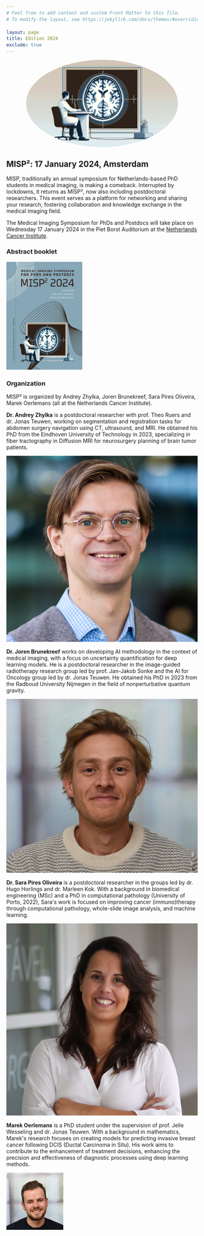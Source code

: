 ```yaml
---
# Feel free to add content and custom Front Matter to this file.
# To modify the layout, see https://jekyllrb.com/docs/themes/#overriding-theme-defaults

layout: page
title: Edition 2024
exclude: true
---
```


<div style="text-align: center; margin-bottom: 20px;">
    <img src="assets/docter_in_front_of_medical_image.png" alt="Description of the image" style="width: 400px; border-radius: 50%;" />
</div>


## MISP²: 17 January 2024, Amsterdam

MISP, traditionally an annual symposium for Netherlands-based PhD students in medical imaging, is making a comeback. Interrupted by lockdowns, it returns as MISP², now also including postdoctoral researchers. This event serves as a platform for networking and sharing your research, fostering collaboration and knowledge exchange in the medical imaging field.

The Medical Imaging Symposium for PhDs and Postdocs will take place on Wednesday 17 January 2024 in the Piet Borst Auditorium at the [Netherlands Cancer Institute](https://www.nki.nl/).

### Abstract booklet

<div style="margin-bottom: 20px;">
    <a href="/assets/MISP_booklet_vf.pdf">
        <img src="/assets/MISP_booklet_vf-01.png" alt="MISP booklet" style="width: 200px;" />
    </a>
</div>

### Organization
MISP² is organized by Andrey Zhylka, Joren Brunekreef, Sara Pires Oliveira, Marek Oerlemans (all at the Netherlands Cancer Institute).


<div class="organizer">
    <div class="bio left">
        <p><b>Dr. Andrey Zhylka</b> is a postdoctoral researcher with prof. Theo Ruers and dr. Jonas Teuwen, working on segmentation and registration tasks for abdomen surgery navigation using CT, ultrasound, and MRI. He obtained his PhD from the Eindhoven University of Technology in 2023, specializing in fiber tractography in Diffusion MRI for neurosurgery planning of brain tumor patients.
</p>
    </div>
    <div class="image right">
        <img src="/assets/andrey.jpg" alt="Andrey">
    </div>
</div>

<div class="organizer">
    <div class="bio right">
        <p><b>Dr. Joren Brunekreef</b> works on developing AI methodology in the context of medical imaging, with a focus on uncertainty quantification for deep learning models. He is a postdoctoral researcher in the image-guided radiotherapy research group led by prof. Jan-Jakob Sonke and the AI for Oncology group led by dr. Jonas Teuwen. He obtained his PhD in 2023 from the Radboud University Nijmegen in the field of nonperturbative quantum gravity.
</p>
    </div>
    <div class="image left">
        <img src="/assets/joren.jpg" alt="Joren">
    </div>
</div>

<div class="organizer">
    <div class="bio left">
        <p><b>Dr. Sara Pires Oliveira</b> is a postdoctoral researcher in the groups led by dr. Hugo Horlings and dr. Marleen Kok. With a background in biomedical engineering (MSc) and a PhD in computational pathology (University of Porto, 2022), Sara's work is focused on improving cancer (immuno)therapy through computational pathology, whole-slide image analysis, and machine learning.
</p>
    </div>
    <div class="image right">
        <img src="/assets/sara.jpg" alt="Sara">
    </div>
</div>

<div class="organizer">
    <div class="bio right">
        <p><b>Marek Oerlemans</b> is a PhD student under the supervision of prof. Jelle Wesseling and dr. Jonas Teuwen. With a background in mathematics, Marek's research focuses on creating models for predicting invasive breast cancer following DCIS (Ductal Carcinoma in Situ). His work aims to contribute to the enhancement of treatment decisions, enhancing the precision and effectiveness of diagnostic processes using deep learning methods.
</p>
    </div>
    <div class="image left">
        <img src="/assets/marek.png" alt="Marek">
    </div>
</div>

<!--
### Registration
Please, fill the following [registration form][gform].\
\
The deadline for registration will be **December 31** at 23:59.\
We can only host a limited number of people, thus in case of high demand the priority will be given to those who have an intention to present their work.

In case you are willing to present, a submission of an __abstract of at most 250 words__ is requested. Depending on the number of submissions, we are planning to have both full presentations (8 minutes) and power-pitches (2 minutes). We will try to find a balance in topics as well as group representation as much as possible.


More information is soon to follow!


[nki]: https://www.nki.nl/
[gform]: https://forms.gle/tNMHwrKbQXJDgPby6
--!>
